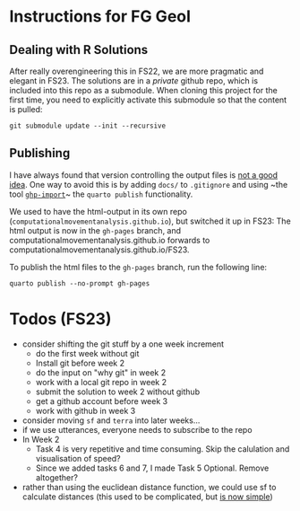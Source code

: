 # Instructions for FG GeoI

## Dealing with R Solutions

After really overengineering this in FS22, we are more pragmatic and elegant in FS23. The solutions are in a *private* github repo, which is included into this repo as a submodule. When cloning this project for the first time, you need to explicitly activate this submodule so that the content is pulled:

```
git submodule update --init --recursive
```

## Publishing

I have always found that version controlling the output files is [not a good idea](https://stackoverflow.com/q/67664158/4139249). One way to avoid this is by adding `docs/` to `.gitignore` and using ~the tool [`ghp-import`](https://pypi.org/project/ghp-import/)~ the `quarto publish` functionality. 

We used to have the html-output in its own repo (`computationalmovementanalysis.github.io`), but switched it up in FS23: The html output is now in the `gh-pages` branch, and computationalmovementanalysis.github.io forwards to computationalmovementanalysis.github.io/FS23.

To publish the html files to the `gh-pages` branch, run the following line:

```
quarto publish --no-prompt gh-pages
```



# Todos (FS23)

- consider shifting the git stuff by a one week increment
  - do the first week without git
  - Install git before week 2
  - do the input on "why git" in week 2
  - work with a local git repo in week 2
  - submit the solution to week 2 without github
  - get a github account before week 3
  - work with github in week 3
- consider moving `sf` and `terra` into later weeks...
- if we use utterances, everyone needs to subscribe to the repo
- In Week 2
  - Task 4 is very repetitive and time consuming. Skip the calulation and visualisation of speed?
  - Since we added tasks 6 and 7, I made Task 5 Optional. Remove altogether?
- rather than using the euclidean distance function, we could use sf to calculate distances (this used to be complicated, but [is now simple](https://stackoverflow.com/questions/49853696/distances-of-points-between-rows-with-sf#comment134254584_49862289))


